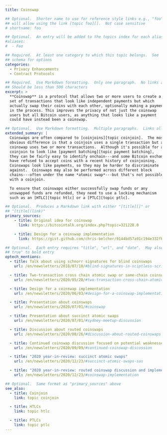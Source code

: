 ```yaml
---
title: Coinswap

## Optional.  Shorter name to use for reference style links e.g., "foo"
## will allow using the link [topic foo][].  Not case sensitive
# shortname: foo

## Optional.  An entry will be added to the topics index for each alias
#aliases:
#  - Foo

## Required.  At least one category to which this topic belongs.  See
## schema for options
categories:
  - Privacy Enhancements
  - Contract Protocols

## Required.  Use Markdown formatting.  Only one paragraph.  No links allowed.
## Should be less than 500 characters
excerpt: >
  **Coinswap** is a protocol that allows two or more users to create a
  set of transactions that look like independent payments but which
  actually swap their coins with each other, optionally making a payment
  in the process. This improves the privacy of not just the coinswap
  users but all Bitcoin users, as anything that looks like a payment
  could have instead been a coinswap.

## Optional.  Use Markdown formatting.  Multiple paragraphs.  Links allowed.
extended_summary: |
  Coinswaps are often compared to [coinjoins][topic coinjoin].  The most
  obvious difference is that a coinjoin uses a single transaction but a
  coinswap uses two or more transactions.  Although it's possible for a
  coinjoin to look like [payment batching][topic payment batching],
  they can be fairly easy to identify onchain---and some Bitcoin exchanges
  have refused to accept coins with a recent history of coinjoining.
  Coinswaps look like payments, so they may be harder to discriminate
  against.  Coinswaps may also be performed across different block
  chains---often under the name *atomic swap*---but that's not possible
  with a coinjoin.

  To ensure that coinswaps either successfully swap funds or any
  unswapped funds are refunded, they need to use a locking mechanism
  such as an [HTLC][topic htlc] or a [PTLC][topic ptlc].

## Optional.  Produces a Markdown link with either "[title][]" or
## "[title](link)"
primary_sources:
    - title: Original idea for coinswap
      link: https://bitcointalk.org/index.php?topic=321228.0

    - title: Design for a coinswap implementation
      link: https://gist.github.com/chris-belcher/9144bd57a91c194e332fb5ca371d0964

## Optional.  Each entry requires "title", "url", and "date".  May also use "feature:
## true" to bold entry
optech_mentions:
  - title: Talk about using schnorr signatures for blind coinswaps
    url: /en/newsletters/2018/07/10/#blind-signatures-in-sciptless-scripts

  - title: Two-transaction cross chain atomic swap or same-chain coinswap
    url: /en/newsletters/2020/05/20/#two-transaction-cross-chain-atomic-swap-or-same-chain-coinswap

  - title: Design for a coinswap implementation
    url: /en/newsletters/2020/06/03/#design-for-a-coinswap-implementation

  - title: Presentation about coinswaps
    url: /en/newsletters/2020/07/01/#coinswap

  - title: Presentation about succinct atomic swaps
    url: /en/newsletters/2020/07/01/#sydney-meetup-discussion

  - title: Discussion about routed coinswaps
    url: /en/newsletters/2020/08/26/#discussion-about-routed-coinswaps

  - title: Continued coinswap discussion focused on potential weaknesses
    url: /en/newsletters/2020/09/09/#continued-coinswap-discussion

  - title: "2020 year-in-review: succinct atomic swaps"
    url: /en/newsletters/2020/12/23/#succinct-atomic-swaps-sas

  - title: "2020 year-in-review: routed coinswap discussion and implementation"
    url: /en/newsletters/2020/12/23/#coinswap-implementation

## Optional.  Same format as "primary_sources" above
see_also:
  - title: Coinjoin
    link: topic coinjoin

  - title: HTLCs
    link: topic htlc

  - title: PTLCs
    link: topic ptlc
---
```

